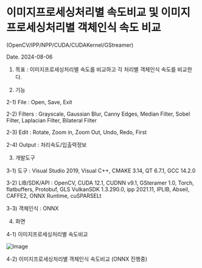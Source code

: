 # 이미지프로세싱처리별 속도비교 및 이미지프로세싱처리별 객체인식 속도 비교 

(OpenCV/IPP/NPP/CUDA/CUDAKernel/GStreamer)

Date. 2024-08-06

1) 목표 : 이미지프로세싱처리별 속도를 비교하고 각 처리별 객체인식 속도를 비교한다.

2) 기능

2-1) File : Open, Save, Exit

2-2) Filters : Grayscale, Gaussian Blur, Canny Edges, Median Filter, Sobel Filter, Laplacian Filter, Bilateral Filter

2-3) Edit : Rotate, Zoom in, Zoom Out, Undo, Redo, First

2-4) Output : 처리속도/입출력정보

3) 개발도구

3-1) 도구 : Visual Studio 2019, Visual C++, CMAKE 3.14, QT 6.7.1, GCC 14.2.0

3-2) LIB/SDK/API : OpenCV, CUDA 12.1, CUDNN v9.1, GSteramer 1.0, Torch, flatbuffers, Protobuf, GLS
                   VulkanSDK 1.3.290.0, ipp 2021.11, IPLIB, Abseil, CAFFE2, ONNX Runtime, cuSPARSELt

3-3) 객체인식 : ONNX 

4) 화면

4-1) 이미지프로세싱처리별 속도비교

![Image](https://github.com/user-attachments/assets/7c7c30ab-c68e-41ba-83ff-2687f1ab8b4a)

4-2) 이미지프로세싱처리별 객체인식 속도비교 (ONNX 진행중)
